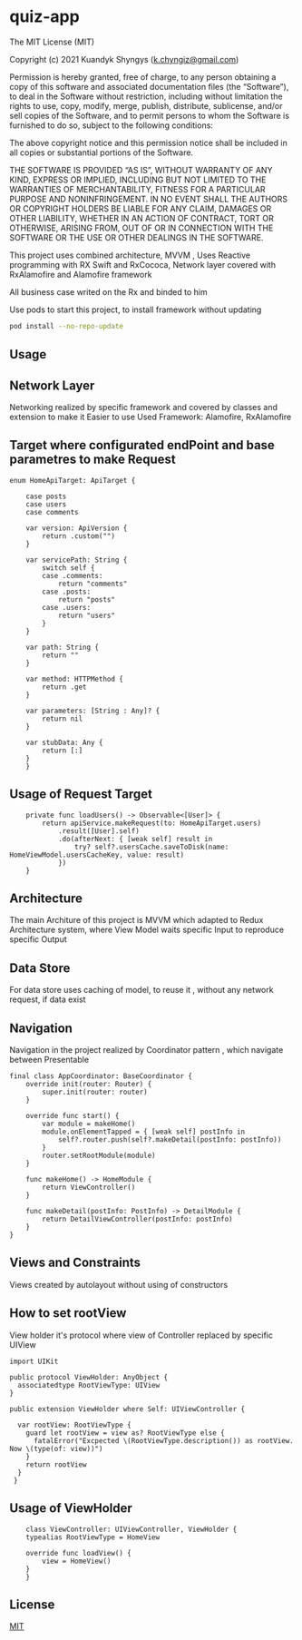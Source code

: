 # quiz-app

The MIT License (MIT)

Copyright (c) 2021 Kuandyk Shyngys (k.chyngiz@gmail.com)

Permission is hereby granted, free of charge, to any person obtaining a copy of this software and associated documentation files (the “Software”), to deal in the Software without restriction, including without limitation the rights to use, copy, modify, merge, publish, distribute, sublicense, and/or sell copies of the Software, and to permit persons to whom the Software is furnished to do so, subject to the following conditions:

The above copyright notice and this permission notice shall be included in all copies or substantial portions of the Software.

THE SOFTWARE IS PROVIDED “AS IS”, WITHOUT WARRANTY OF ANY KIND, EXPRESS OR IMPLIED, INCLUDING BUT NOT LIMITED TO THE WARRANTIES OF MERCHANTABILITY, FITNESS FOR A PARTICULAR PURPOSE AND NONINFRINGEMENT. IN NO EVENT SHALL THE AUTHORS OR COPYRIGHT HOLDERS BE LIABLE FOR ANY CLAIM, DAMAGES OR OTHER LIABILITY, WHETHER IN AN ACTION OF CONTRACT, TORT OR OTHERWISE, ARISING FROM, OUT OF OR IN CONNECTION WITH THE SOFTWARE OR THE USE OR OTHER DEALINGS IN THE SOFTWARE.


This project uses combined architecture, MVVM ,
Uses Reactive programming with RX Swift and RxCococa,
Network layer covered with RxAlamofire and Alamofire framework

All business case writed on the Rx and binded to him

Use pods to start this project, to install framework without updating
```bash
pod install --no-repo-update
```
## Usage

## Network Layer 
Networking realized by specific framework and covered by classes and extension to make it Easier to use
Used Framework: Alamofire, RxAlamofire 

## Target where configurated endPoint and base parametres to make Request
```
enum HomeApiTarget: ApiTarget {

    case posts
    case users
    case comments
    
    var version: ApiVersion {
        return .custom("")
    }
    
    var servicePath: String {
        switch self {
        case .comments:
            return "comments"
        case .posts:
            return "posts"
        case .users:
            return "users"
        }
    }
    
    var path: String {
        return ""
    }
    
    var method: HTTPMethod {
        return .get
    }
    
    var parameters: [String : Any]? {
        return nil
    }
    
    var stubData: Any {
        return [:]
    }
    }
```
## Usage of Request Target
```
    private func loadUsers() -> Observable<[User]> {
        return apiService.makeRequest(to: HomeApiTarget.users)
            .result([User].self)
            .do(afterNext: { [weak self] result in
                try? self?.usersCache.saveToDisk(name: HomeViewModel.usersCacheKey, value: result)
            })
    }
```

## Architecture
The main Architure of this project is MVVM which adapted to Redux Architecture system, where View Model waits specific Input to reproduce specific Output

## Data Store
For data store uses caching of model, to reuse it , without any network request, if data exist 

## Navigation
Navigation in the project realized by Coordinator pattern , which navigate between Presentable 
```
final class AppCoordinator: BaseCoordinator {
    override init(router: Router) {
        super.init(router: router)
    }
    
    override func start() {
        var module = makeHome()
        module.onElementTapped = { [weak self] postInfo in
            self?.router.push(self?.makeDetail(postInfo: postInfo))
        }
        router.setRootModule(module)
    }
    
    func makeHome() -> HomeModule {
        return ViewController()
    }
    
    func makeDetail(postInfo: PostInfo) -> DetailModule {
        return DetailViewController(postInfo: postInfo)
    }
}
```
## Views and Constraints 
Views created by autolayout without using of constructors

## How to set rootView
View holder it's protocol where view of Controller replaced by specific UIView
```
import UIKit

public protocol ViewHolder: AnyObject {
  associatedtype RootViewType: UIView
}

public extension ViewHolder where Self: UIViewController {

  var rootView: RootViewType {
    guard let rootView = view as? RootViewType else {
      fatalError("Excpected \(RootViewType.description()) as rootView. Now \(type(of: view))")
    }
    return rootView
  }
 }
```

## Usage of ViewHolder 

```
    class ViewController: UIViewController, ViewHolder { 
    typealias RootViewType = HomeView
    
    override func loadView() {
        view = HomeView()
    }
    }
```

## License
[MIT](https://github.com/roonyx-tech/Healios/blob/main/LICENSE)
